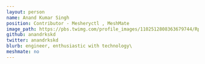 ```yaml
---
layout: person
name: Anand Kumar Singh
position: Contributor - Mesheryctl , MeshMate
image_path: https://pbs.twimg.com/profile_images/1102512808363679744/Rp8-3wn9_400x400.jpg
github: anandrkskd
twitter: anandrkskd
blurb: engineer, enthusiastic with technology\
meshmate: no
---
```

